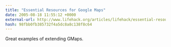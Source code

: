 ```yaml
---
title: "Essential Resources for Google Maps"
date: 2005-08-18 11:55:12 +0000
external-url: http://www.lifehack.org/articles/lifehack/essential-resources-for-google-maps.html
hash: 98fbb0fb385732f4a5dc8a8c138f8c64
---
```


Great examples of extending GMaps.
